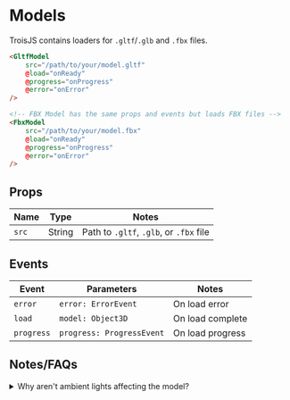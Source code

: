 # Models

TroisJS contains loaders for `.gltf`/`.glb` and `.fbx` files.

```html
<GltfModel
    src="/path/to/your/model.gltf"
    @load="onReady"
    @progress="onProgress"
    @error="onError"
/>

<!-- FBX Model has the same props and events but loads FBX files -->
<FbxModel
    src="/path/to/your/model.fbx"
    @load="onReady"
    @progress="onProgress"
    @error="onError"
/>
```

## Props
| Name  | Type   | Notes                                   |
| ----- | ------ | --------------------------------------- |
| `src` | String | Path to `.gltf`, `.glb`, or `.fbx` file |

## Events
| Event      | Parameters                | Notes            |
| ---------- | ------------------------- | ---------------- |
| `error`    | `error: ErrorEvent`       | On load error    |
| `load`     | `model: Object3D`         | On load complete |
| `progress` | `progress: ProgressEvent` | On load progress |

## Notes/FAQs
<details>
<summary>Why aren't ambient lights affecting the model?</summary>

Occasionally, models will have their materials' metalness set to 0 and look unaffected by AmbientLights. To fix (see [here](https://discourse.threejs.org/t/ambient-light-and-gltf-models-not-working-results-in-black-model/7428/5) for explanation):

```html
<template>
    <!-- ... -->
        <GltfModel src="..." @load="onReady"/>
    <!-- ... -->
</template>

<script>
export default {
    methods: {
        onReady(model){
            model.traverse(o => {
                if (o.isMesh){
                    // handle both multiple and single materials
                    const asArray = Array.isArray(o.material) ? o.material : [o.material]
                    // 0 works for matte materials - change as needed
                    asArray.forEach(mat => mat.metalness = 0)
                }
            })
        }
    }
}
</script>
```
</details>